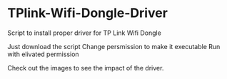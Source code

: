 # TPlink-Wifi-Dongle-Driver
Script to install proper driver for TP Link Wifi Dongle

Just download the script
Change persmission to make it executable
Run with elivated permission

Check out the images to see the impact of the driver.
